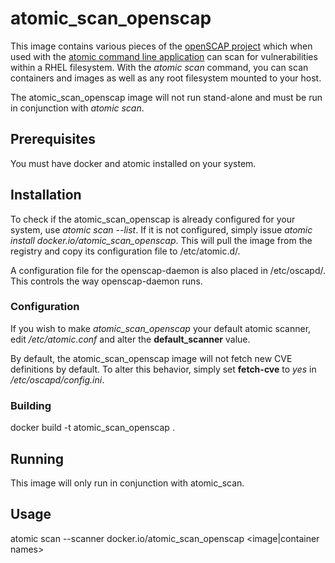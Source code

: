 # atomic_scan_openscap

This image contains various pieces of the [openSCAP project](https://www.open-scap.org/) which when
used with the [atomic command line application](https://github.com/projectatomic/atomic) can scan
for vulnerabilities within a RHEL filesystem.  With the _atomic scan_ command, you can scan
containers and images as well as any root filesystem mounted to your host.

The atomic_scan_openscap image will not run stand-alone and must be run in conjunction with
_atomic scan_.

## Prerequisites

You must have docker and atomic installed on your system.

## Installation

To check if the atomic_scan_openscap is already configured for your system, use _atomic scan --list_.
If it is not configured, simply issue _atomic install docker.io/atomic_scan_openscap_.  This will pull
the image from the registry and copy its configuration file to /etc/atomic.d/.

A configuration file for the openscap-daemon is also placed in /etc/oscapd/.  This controls the
way openscap-daemon runs.

### Configuration

If you wish to make _atomic_scan_openscap_ your default atomic scanner, edit _/etc/atomic.conf_ and
alter the **default_scanner** value.

By default, the atomic_scan_openscap image will not fetch new CVE definitions by default.  To alter
this behavior, simply set **fetch-cve** to _yes_ in _/etc/oscapd/config.ini_.

### Building

docker build -t atomic_scan_openscap .

## Running

This image will only run in conjunction with atomic_scan.  

## Usage

atomic scan --scanner docker.io/atomic_scan_openscap <image|container names>

